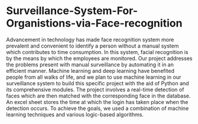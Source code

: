 # Surveillance-System-For-Organistions-via-Face-recognition

Advancement in technology has made face recognition system more prevalent and convenient to identify a person without a manual system which contributes to time consumption. 
In this system, facial recognition is by the means by which the employees are monitored. Our project addresses the problems present with manual surveillance by automating it in an 
efficient manner. Machine learning and deep learning have benefited people from all walks of life, and we plan to use machine learning in our surveillance system to build this 
specific project with the aid of Python and its comprehensive modules. The project involves a real-time detection of faces which are then matched with the corresponding face in 
the database. An excel sheet stores the time at which the login has taken place when the detection occurs. To achieve the goals, we used a combination of machine learning 
techniques and various logic-based algorithms.
